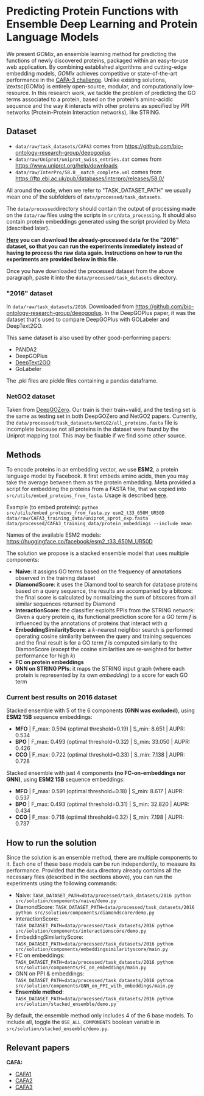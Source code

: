 # Predicting Protein Functions with Ensemble Deep Learning and Protein Language Models
We present _GOMix_, an ensemble learning method for predicting the functions of newly discovered proteins, packaged within an easy-to-use web application.
By combining established algorithms and cutting-edge embedding models, _GOMix_ achieves competitive or state-of-the-art performance in the [CAFA-3 challenge](https://genomebiology.biomedcentral.com/articles/10.1186/s13059-019-1835-8).
Unlike existing solutions, \textsc{GOMix} is entirely open-source, modular, and computationally low-resource.
In this research work, we tackle the problem of predicting the GO terms associated to a protein, based on the protein's amino-acidic sequence and the way it interacts with other proteins as specified by PPI networks (Protein-Protein Interaction networks), like STRING.

## Dataset

- `data/raw/task_datasets/CAFA3` comes from https://github.com/bio-ontology-research-group/deepgoplus
- `data/raw/Uniprot/uniprot_swiss_entries.dat` comes from https://www.uniprot.org/help/downloads
- `data/raw/InterPro/58.0__match_complete.xml` comes from https://ftp.ebi.ac.uk/pub/databases/interpro/releases/58.0/

All around the code, when we refer to "TASK_DATASET_PATH" we usually mean one of the subfolders of `data/processed/task_datasets`.

The `data/processed`directory should contain the output of processing made on the `data/raw` files using the scripts in `src/data_processing`. It should also contain protein embeddings generated using the script provided by Meta (described later).

**[Here](https://liveunibo-my.sharepoint.com/:u:/g/personal/marcello_fuschi_studio_unibo_it/EWfa8C1OC15DoL76bw0PP98BLYxh7oXkVTqfonEZ3drLfg?e=ouotUi "Here") you can download the already-processed data for the "2016" dataset, so that you can run the experiments immediately instead of having to process the raw data again. Instructions on how to run the experiments are provided below in this file.**

Once you have downloaded the processed dataset from the above paragraph, paste it into the `data/processed/task_datasets` directory.

### "2016" dataset

In `data/raw/task_datasets/2016`. Downloaded from https://github.com/bio-ontology-research-group/deepgoplus.
In the DeepGOPlus paper, it was the dataset that's used to compare DeepGOPlus with GOLabeler and DeepText2GO.

This same dataset is also used by other good-performing papers:
- PANDA2
- DeepGOPlus
- [DeepText2GO](https://www.sciencedirect.com/science/article/pii/S1046202318300021#s0030)
- GoLabeler

The .pkl files are pickle files containing a pandas dataframe.

### NetGO2 dataset

Taken from [DeepGOZero](https://academic.oup.com/bioinformatics/article/38/Supplement_1/i238/6617515). Our train is their train+valid, and the testing set is the same as testing set in both DeepGOZero and NetGO2 papers. Currently, the `data/processed/task_datasets/NetGO2/all_proteins.fasta` file is incomplete because not all proteins in the dataset were found by the Uniprot mapping tool. This may be fixable if we find some other source.

## Methods

To encode proteins in an embedding vector, we use **ESM2**, a protein language model by Facebook. It first embeds amino acids, then you may take the average between them as the protein embedding.
Meta provided a script for embedding the proteins from a FASTA file, that we copied into `src/utils/embed_proteins_from_fasta`. Usage is described [here](https://github.com/facebookresearch/esm). 

Example (to embed proteins): `python src/utils/embed_proteins_from_fasta.py esm2_t33_650M_UR50D data/raw/CAFA3_training_data/uniprot_sprot_exp.fasta data/processed/CAFA3_training_data/protein_embeddings --include mean`

Names of the available ESM2 models: https://huggingface.co/facebook/esm2_t33_650M_UR50D

The solution we propose is a stacked ensemble model that uses multiple components:
- **Naive**: it assigns GO terms based on the frequency of annotations observed in the training dataset
- **DiamondScore**: it uses the Diamond tool to search for database proteins based on a query sequence, the results are accompanied by a bitcore: the final score is calculated by normalizing the sum of bitscores from all similar sequences returned by Diamond
- **InteractionScore**: the classifier exploits PPIs from the STRING network: Given a query protein _q_, its functional prediction score for a GO term _f_ is influenced by the annotations of proteins that interact with _q_
- **EmbeddingSimilarityScore**: a _k_-nearest neighbor search is performed operating cosine similarity between the query and training sequences and the final result is for a GO term _f_ is computed similarly to the DiamonScore (except the cosine similarities are re-weighted for better performance for high _k_)
- **FC on protein embeddings**
- **GNN on STRING PPIs**: it maps the STRING input graph (where each protein is represented by its own _embedding_) to a score for each GO term 


### Current best results on 2016 dataset

Stacked ensemble with 5 of the 6 components **(GNN was excluded)**, using **ESM2 15B** sequence embeddings:
- **MFO** | F_max: 0.594 (optimal threshold=0.19) | S_min: 8.651 | AUPR: 0.534
- **BPO** | F_max: 0.493 (optimal threshold=0.32) | S_min: 33.050 | AUPR: 0.426
- **CCO** | F_max: 0.722 (optimal threshold=0.33) | S_min: 7.138 | AUPR: 0.728

Stacked ensemble with just 4 components **(no FC-on-embeddings nor GNN)**, using **ESM2 15B** sequence embeddings:
- **MFO** | F_max: 0.591 (optimal threshold=0.18) | S_min: 8.617 | AUPR: 0.537
- **BPO** | F_max: 0.493 (optimal threshold=0.31) | S_min: 32.820 | AUPR: 0.434
- **CCO** | F_max: 0.718 (optimal threshold=0.32) | S_min: 7.198 | AUPR: 0.737

## How to run the solution

Since the solution is an ensemble method, there are multiple components to it. Each one of these base models can be run independently, to measure its performance. Provided that the `data` directory already contains all the necessary files (described in the sections above), you can run the experiments using the following commands:

- Naive: `TASK_DATASET_PATH=data/processed/task_datasets/2016 python src/solution/components/naive/demo.py`
- DiamondScore: `TASK_DATASET_PATH=data/processed/task_datasets/2016 python src/solution/components/diamondscore/demo.py`
- InteractionScore: `TASK_DATASET_PATH=data/processed/task_datasets/2016 python src/solution/components/interactionscore/demo.py`
- EmbeddingSimilarityScore: `TASK_DATASET_PATH=data/processed/task_datasets/2016 python src/solution/components/embeddingsimilarityscore/main.py`
- FC on embeddings: `TASK_DATASET_PATH=data/processed/task_datasets/2016 python src/solution/components/FC_on_embeddings/main.py`
- GNN on PPI & embeddings: `TASK_DATASET_PATH=data/processed/task_datasets/2016 python src/solution/components/GNN_on_PPI_with_embeddings/main.py`
- **Ensemble method**: `TASK_DATASET_PATH=data/processed/task_datasets/2016 python src/solution/stacked_ensemble/demo.py`

By default, the ensemble method only includes 4 of the 6 base models. To include all, toggle the `USE_ALL_COMPONENTS` boolean variable in `src/solution/stacked_ensemble/demo.py`.


## Relevant papers

**CAFA:**
- [CAFA1](http://www.ncbi.nlm.nih.gov/pubmed/23353650)
- [CAFA2](http://www.ncbi.nlm.nih.gov/pubmed/27604469)
- [CAFA3](https://genomebiology.biomedcentral.com/articles/10.1186/s13059-019-1835-8)
